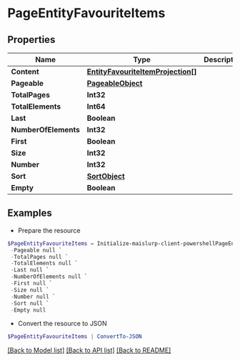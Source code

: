 # PageEntityFavouriteItems
## Properties

Name | Type | Description | Notes
------------ | ------------- | ------------- | -------------
**Content** | [**EntityFavouriteItemProjection[]**](EntityFavouriteItemProjection) |  | [optional] 
**Pageable** | [**PageableObject**](PageableObject) |  | [optional] 
**TotalPages** | **Int32** |  | 
**TotalElements** | **Int64** |  | 
**Last** | **Boolean** |  | [optional] 
**NumberOfElements** | **Int32** |  | [optional] 
**First** | **Boolean** |  | [optional] 
**Size** | **Int32** |  | [optional] 
**Number** | **Int32** |  | [optional] 
**Sort** | [**SortObject**](SortObject) |  | [optional] 
**Empty** | **Boolean** |  | [optional] 

## Examples

- Prepare the resource
```powershell
$PageEntityFavouriteItems = Initialize-maislurp-client-powershellPageEntityFavouriteItems  -Content null `
 -Pageable null `
 -TotalPages null `
 -TotalElements null `
 -Last null `
 -NumberOfElements null `
 -First null `
 -Size null `
 -Number null `
 -Sort null `
 -Empty null
```

- Convert the resource to JSON
```powershell
$PageEntityFavouriteItems | ConvertTo-JSON
```

[[Back to Model list]](../README#documentation-for-models) [[Back to API list]](../README#documentation-for-api-endpoints) [[Back to README]](../README)

